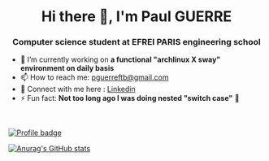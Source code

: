 <h1 align="center">Hi there 👋, I'm Paul GUERRE</h1>
<h3 align="center">Computer science student at EFREI PARIS engineering school</h3>

- 🔭 I’m currently working on **a functional "archlinux X sway" environment on daily basis**
- 📫 How to reach me: pguerreftb@gmail.com
- 📘 Connect with me here : <a href="https://www.linkedin.com/in/paul-guerre" target="blank">Linkedin</a>
- ⚡ Fun fact: **Not too long ago I was doing nested "switch case"** 🤡

<br/>

[![Profile badge](https://www.codewars.com/users/Paulobergine/badges/large)](https://www.codewars.com/users/Paulobergine)

[![Anurag's GitHub stats](https://github-readme-stats.vercel.app/api?username=Paulobergine&hide=contribs,issues,prs)](https://github.com/anuraghazra/github-readme-stats)
